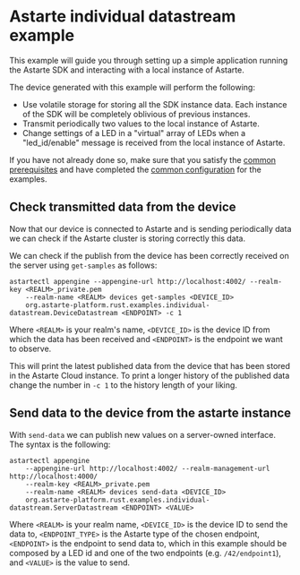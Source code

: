 <!--
Copyright 2023 SECO Mind Srl

SPDX-License-Identifier: Apache-2.0
-->

# Astarte individual datastream example

This example will guide you through setting up a simple application running the Astarte SDK and
interacting with a local instance of Astarte.

The device generated with this example will perform the following:
- Use volatile storage for storing all the SDK instance data. Each instance of the SDK will be
completely oblivious of previous instances.
- Transmit periodically two values to the local instance of Astarte.
- Change settings of a LED in a "virtual" array of LEDs when a "led_id/enable" message is received
from the local instance of Astarte.

If you have not already done so, make sure that you satisfy the
[common prerequisites](./../README.md#common-prerequisites) and have completed the
[common configuration](./../README.md#common-configuration) for the examples.

## Check transmitted data from the device

Now that our device is connected to Astarte and is sending periodically data we can check if
the Astarte cluster is storing correctly this data.

We can check if the publish from the device has been correctly received on the server using
`get-samples` as follows:
```
astartectl appengine --appengine-url http://localhost:4002/ --realm-key <REALM>_private.pem
    --realm-name <REALM> devices get-samples <DEVICE_ID>
    org.astarte-platform.rust.examples.individual-datastream.DeviceDatastream <ENDPOINT> -c 1
```
Where `<REALM>` is your realm's name, `<DEVICE_ID>` is the device ID from which the data has
been received and `<ENDPOINT>` is the endpoint we want to observe.

This will print the latest published data from the device that has been stored in the Astarte Cloud
instance.
To print a longer history of the published data change the number in `-c 1` to the history length
of your liking.

## Send data to the device from the astarte instance

With `send-data` we can publish new values on a server-owned interface.
The syntax is the following:
```
astartectl appengine
    --appengine-url http://localhost:4002/ --realm-management-url http://localhost:4000/
    --realm-key <REALM>_private.pem
    --realm-name <REALM> devices send-data <DEVICE_ID>
    org.astarte-platform.rust.examples.individual-datastream.ServerDatastream <ENDPOINT> <VALUE>
```
Where `<REALM>` is your realm name, `<DEVICE_ID>` is the device ID to send the data to,
`<ENDPOINT_TYPE>` is the Astarte type of the chosen endpoint, `<ENDPOINT>` is the endpoint
to send data to, which in this example should be composed by a LED id and one of the two endpoints
(e.g. `/42/endpoint1`), and `<VALUE>` is the value to send.
